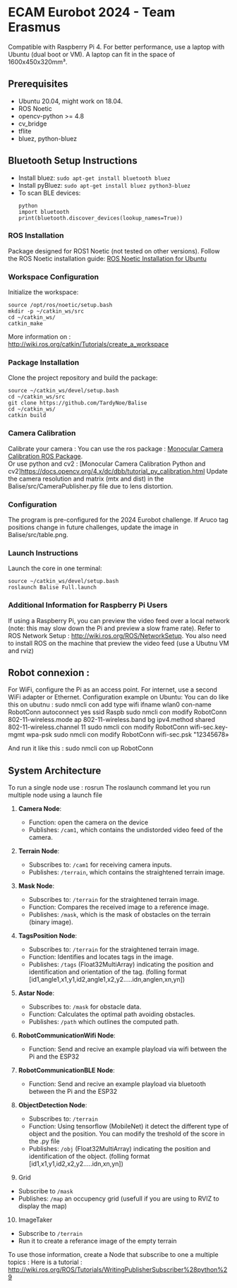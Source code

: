 # ECAM Eurobot 2024 - Team Erasmus

Compatible with Raspberry Pi 4. For better performance, use a laptop with Ubuntu (dual boot or VM). A laptop can fit in the space of 1600x450x320mm³.

## Prerequisites
* Ubuntu 20.04, might work on 18.04. 
* ROS Noetic
* opencv-python >= 4.8
* cv_bridge
* tflite
* bluez, python-bluez

## Bluetooth Setup Instructions
- Install bluez: `sudo apt-get install bluetooth bluez`
- Install pyBluez: `sudo apt-get install bluez python3-bluez`
- To scan BLE devices: 
  ```
  python
  import bluetooth
  print(bluetooth.discover_devices(lookup_names=True))
  ```


### ROS Installation
Package designed for ROS1 Noetic (not tested on other versions).
Follow the ROS Noetic installation guide: [ROS Noetic Installation for Ubuntu](http://wiki.ros.org/noetic/Installation/Ubuntu)  
### Workspace Configuration
Initialize the workspace:
```
source /opt/ros/noetic/setup.bash
mkdir -p ~/catkin_ws/src
cd ~/catkin_ws/
catkin_make
```
More information on : http://wiki.ros.org/catkin/Tutorials/create_a_workspace

### Package Installation
Clone the project repository and build the package:
```
source ~/catkin_ws/devel/setup.bash
cd ~/catkin_ws/src
git clone https://github.com/TardyNoe/Balise
cd ~/catkin_ws/
catkin build
```
### Camera Calibration
Calibrate your camera : You can use the ros package : [Monocular Camera Calibration ROS Package](http://wiki.ros.org/camera_calibration/Tutorials/MonocularCalibration).  
Or use python and cv2 : [Monocular Camera Calibration Python and cv2]https://docs.opencv.org/4.x/dc/dbb/tutorial_py_calibration.html
Update the camera resolution and matrix (mtx and dist) in the Balise/src/CameraPublisher.py file due to lens distortion.

### Configuration
The program is pre-configured for the 2024 Eurobot challenge.
If Aruco tag positions change in future challenges, update the image in Balise/src/table.png.

### Launch Instructions
Launch the core in one terminal:
```
source ~/catkin_ws/devel/setup.bash
roslaunch Balise Full.launch
```

### Additional Information for Raspberry Pi Users
If using a Raspberry Pi, you can preview the video feed over a local network (note: this may slow down the Pi and preview a slow frame rate). 
Refer to ROS Network Setup : http://wiki.ros.org/ROS/NetworkSetup. You also need to install ROS on the machine that preview the video feed (use a Ubutnu VM and rviz)

## Robot connexion :
For WiFi, configure the Pi as an access point. For internet, use a second WiFi adapter or Ethernet.
Configuration example on Ubuntu:
You can do like this on ubutnu :
sudo nmcli con add type wifi ifname wlan0 con-name RobotConn autoconnect yes ssid Raspb
sudo nmcli con modify RobotConn 802-11-wireless.mode ap 802-11-wireless.band bg ipv4.method shared 802-11-wireless.channel 11
sudo nmcli con modify RobotConn wifi-sec.key-mgmt wpa-psk
sudo nmcli con modify RobotConn wifi-sec.psk "12345678»

And run it like this :
sudo nmcli con up RobotConn

## System Architecture
To run a single node use : rosrun <nodename>
The roslaunch command let you run multiple node using a launch file

1. **Camera Node**:
   - Function: open the camera on the device
   - Publishes: `/cam1`, which contains the undistorded video feed of the camera.

2. **Terrain Node**: 
   - Subscribes to: `/cam1` for receiving camera inputs.
   - Publishes: `/terrain`, which contains the straightened terrain image.

3. **Mask Node**: 
   - Subscribes to: `/terrain` for the straightened terrain image.
   - Function: Compares the received image to a reference image.
   - Publishes: `/mask`, which is the mask of obstacles on the terrain (binary image).

4. **TagsPosition Node**: 
   - Subscribes to: `/terrain` for the straightened terrain image.
   - Function: Identifies and locates tags in the image.
   - Publishes: `/tags` (Float32MultiArray) indicating the position and identification and orientation of the tag. (folling format [id1,angle1,x1,y1,id2,angle1,x2,y2.....idn,anglen,xn,yn])

5. **Astar Node**: 
   - Subscribes to: `/mask` for obstacle data.
   - Function: Calculates the optimal path avoiding obstacles.
   - Publishes: `/path` which outlines the computed path.

6. **RobotCommunicationWifi Node**: 
   - Function: Send and recive an example playload via wifi between the Pi and the ESP32

7. **RobotCommunicationBLE Node**: 
   - Function: Send and recive an example playload via bluetooth between the Pi and the ESP32

8. **ObjectDetection Node**: 
   - Subscribes to: `/terrain`
   - Function: Using tensorflow (MobileNet) it detect the different type of object and the position. You can modify the treshold of the score in the .py file
   - Publishes: `/obj` (Float32MultiArray) indicating the position and identification of the object. (folling format [id1,x1,y1,id2,x2,y2.....idn,xn,yn])

9. Grid
  - Subscribe to `/mask`
  - Publishes: `/map` an occupency grid (usefull if you are using to RVIZ to display the map)

10. ImageTaker
  - Subscribe to `/terrain`
  - Run it to create a referance image of the empty terrain

To use those information, create a Node that subscribe to one a multiple topics : 
Here is a tutorial : http://wiki.ros.org/ROS/Tutorials/WritingPublisherSubscriber%28python%29

